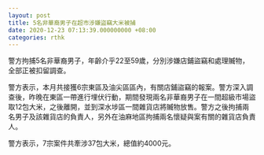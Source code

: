```yaml
---
layout: post
title: 5名非華裔男子在超市涉嫌盜竊大米被捕
date: 2020-12-23 07:13:39.000000000 +08:00
categories: rthk
---
```


警方拘捕5名非華裔男子，年齡介乎22至59歲，分別涉嫌店鋪盜竊和處理贓物，全部正被扣留調查。

警方表示，本月共接獲6宗東區及油尖區區內，有關店鋪盜竊的報案。警方深入調查後，昨晚在東區一帶進行埋伏行動，期間發現兩名非華裔男子在一間超級市場盜取12包大米，之後離開，並到深水埗區一間雜貨店將贓物放售。警方之後拘捕兩名男子及該雜貨店的負責人，另外在油麻地區拘捕兩名懷疑與案有關的雜貨店負責人。

警方表示，7宗案件共牽涉37包大米，總值約4000元。

